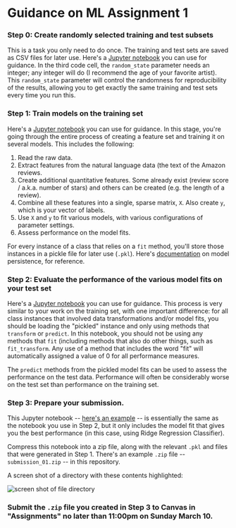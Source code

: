 # Guidance on ML Assignment 1

### Step 0: Create randomly selected training and test subsets

This is a task you only need to do once. The training and test sets are saved as CSV files for later use. Here's a [Jupyter notebook](https://github.com/visualizedata/ml/blob/master/week06/_00_split.ipynb) you can use for guidance. In the third code cell, the `random_state` parameter needs an integer; any integer will do (I recommend the age of your favorite artist). This `random_state` parameter will control the randomness for reproducibility of the results, allowing you to get exactly the same training and test sets every time you run this. 

### Step 1: Train models on the training set

Here's a [Jupyter notebook](https://github.com/visualizedata/ml/blob/master/week07/_01_train.ipynb) you can use for guidance. In this stage, you're going through the entire process of creating a feature set and training it on several models. This includes the following:

1. Read the raw data.
2. Extract features from the natural language data (the text of the Amazon reviews.
3. Create additional quantitative features. Some already exist (review score / a.k.a. number of stars) and others can be created (e.g. the length of a review).
4. Combine all these features into a single, sparse matrix, `X`. Also create `y`, which is your vector of labels.
5. Use `X` and `y` to fit various models, with various configurations of parameter settings. 
6. Assess performance on the model fits. 

For every instance of a class that relies on a `fit` method, you'll store those instances in a pickle file for later use (`.pkl`). Here's [documentation](http://scikit-learn.org/stable/modules/model_persistence.html) on model persistence, for reference. 

### Step 2: Evaluate the performance of the various model fits on your test set

Here's a [Jupyter notebook](https://github.com/visualizedata/ml/blob/master/week07/_02_test.ipynb) you can use for guidance. This process is very similar to your work on the training set, with one important difference: for all class instances that involved data transformations and/or model fits, you should be loading the "pickled" instance and only using methods that `transform` or `predict`. In this notebook, you should not be using any methods that `fit` (including methods that also do other things, such as `fit_transform`. Any use of a method that includes the word "fit" will automatically assigned a value of 0 for all performance measures.

The `predict` methods from the pickled model fits can be used to assess the performance on the test data. Performance will often be considerably worse on the test set than performance on the training set. 

### Step 3: Prepare your submission. 

This Jupyter notebook -- [here's an example](https://github.com/visualizedata/ml/blob/master/week07/_03_submission.ipynb) -- is essentially the same as the notebook you use in Step 2, but it only includes the model fit that gives you the best performance (in this case, using Ridge Regression Classifier). 

Compress this notebook into a zip file, along with the relevant `.pkl` and files that were generated in Step 1. There's an example `.zip` file -- `submission_01.zip` -- in this repository. 

A screen shot of a directory with these contents highlighted:

![screen shot of file directory](https://github.com/visualizedata/ml/raw/master/week07/example_submission/files_ss.png)

### Submit the `.zip` file you created in Step 3 to Canvas in "Assignments" no later than 11:00pm on Sunday March 10. 
